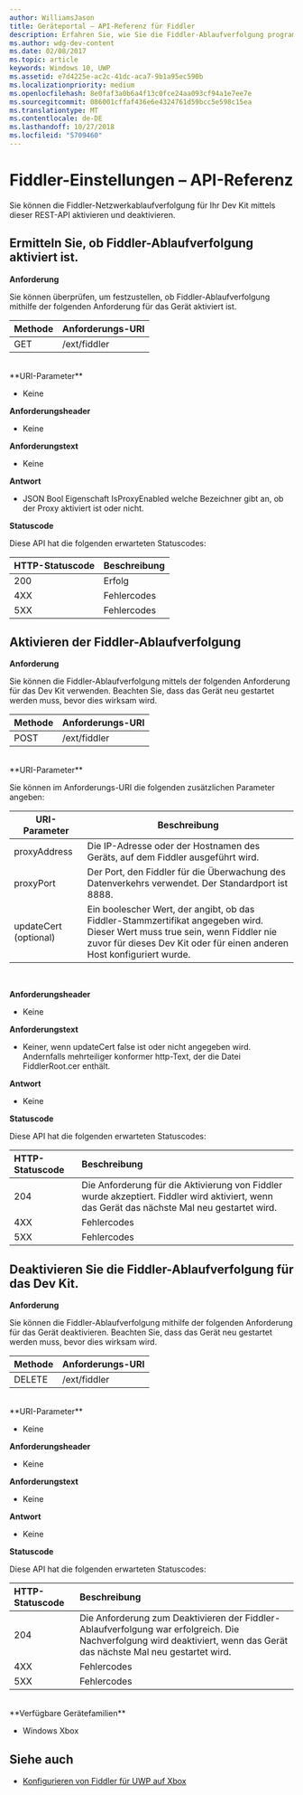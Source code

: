 ```yaml
---
author: WilliamsJason
title: Geräteportal – API-Referenz für Fiddler
description: Erfahren Sie, wie Sie die Fiddler-Ablaufverfolgung programmgesteuert aktivieren/deaktivieren.
ms.author: wdg-dev-content
ms.date: 02/08/2017
ms.topic: article
keywords: Windows 10, UWP
ms.assetid: e7d4225e-ac2c-41dc-aca7-9b1a95ec590b
ms.localizationpriority: medium
ms.openlocfilehash: 8e0faf3a0b6a4f13c0fce24aa093cf94a1e7ee7e
ms.sourcegitcommit: 086001cffaf436e6e4324761d59bcc5e598c15ea
ms.translationtype: MT
ms.contentlocale: de-DE
ms.lasthandoff: 10/27/2018
ms.locfileid: "5709460"
---
```

# <a name="fiddler-settings-api-reference"></a>Fiddler-Einstellungen – API-Referenz   
Sie können die Fiddler-Netzwerkablaufverfolgung für Ihr Dev Kit mittels dieser REST-API aktivieren und deaktivieren.

## <a name="determine-if-fiddler-tracing-is-enabled"></a>Ermitteln Sie, ob Fiddler-Ablaufverfolgung aktiviert ist.

**Anforderung**

Sie können überprüfen, um festzustellen, ob Fiddler-Ablaufverfolgung mithilfe der folgenden Anforderung für das Gerät aktiviert ist.

Methode      | Anforderungs-URI
:------     | :-----
GET | /ext/fiddler
<br />
**URI-Parameter**

- Keine

**Anforderungsheader**

- Keine

**Anforderungstext**   

- Keine

**Antwort**   

- JSON Bool Eigenschaft IsProxyEnabled welche Bezeichner gibt an, ob der Proxy aktiviert ist oder nicht.

**Statuscode**

Diese API hat die folgenden erwarteten Statuscodes:

HTTP-Statuscode      | Beschreibung
:------     | :-----
200 | Erfolg
4XX | Fehlercodes
5XX | Fehlercodes

## <a name="enable-fiddler-tracing"></a>Aktivieren der Fiddler-Ablaufverfolgung

**Anforderung**

Sie können die Fiddler-Ablaufverfolgung mittels der folgenden Anforderung für das Dev Kit verwenden.  Beachten Sie, dass das Gerät neu gestartet werden muss, bevor dies wirksam wird.

Methode      | Anforderungs-URI
:------     | :-----
POST | /ext/fiddler
<br />
**URI-Parameter**

Sie können im Anforderungs-URI die folgenden zusätzlichen Parameter angeben:

| URI-Parameter      | Beschreibung     | 
| ------------------ |-----------------|
| proxyAddress       | Die IP-Adresse oder der Hostnamen des Geräts, auf dem Fiddler ausgeführt wird. |
| proxyPort          | Der Port, den Fiddler für die Überwachung des Datenverkehrs verwendet. Der Standardport ist 8888. |
| updateCert (optional)| Ein boolescher Wert, der angibt, ob das Fiddler-Stammzertifikat angegeben wird. Dieser Wert muss true sein, wenn Fiddler nie zuvor für dieses Dev Kit oder für einen anderen Host konfiguriert wurde.  |
<br>

**Anforderungsheader**

- Keine

**Anforderungstext**

- Keiner, wenn updateCert false ist oder nicht angegeben wird. Andernfalls mehrteiliger konformer http-Text, der die Datei FiddlerRoot.cer enthält.

**Antwort**   

- Keine  

**Statuscode**

Diese API hat die folgenden erwarteten Statuscodes:

HTTP-Statuscode      | Beschreibung
:------     | :-----
204 | Die Anforderung für die Aktivierung von Fiddler wurde akzeptiert. Fiddler wird aktiviert, wenn das Gerät das nächste Mal neu gestartet wird.
4XX | Fehlercodes
5XX | Fehlercodes

## <a name="disable-fiddler-tracing-on-the-devkit"></a>Deaktivieren Sie die Fiddler-Ablaufverfolgung für das Dev Kit.

**Anforderung**

Sie können die Fiddler-Ablaufverfolgung mithilfe der folgenden Anforderung für das Gerät deaktivieren. Beachten Sie, dass das Gerät neu gestartet werden muss, bevor dies wirksam wird.

Methode      | Anforderungs-URI
:------     | :-----
DELETE | /ext/fiddler
<br />
**URI-Parameter**

- Keine

**Anforderungsheader**

- Keine

**Anforderungstext**   

- Keine

**Antwort**   

- Keine 

**Statuscode**

Diese API hat die folgenden erwarteten Statuscodes:

HTTP-Statuscode      | Beschreibung
:------     | :-----
204 | Die Anforderung zum Deaktivieren der Fiddler-Ablaufverfolgung war erfolgreich. Die Nachverfolgung wird deaktiviert, wenn das Gerät das nächste Mal neu gestartet wird.
4XX | Fehlercodes
5XX | Fehlercodes

<br />
**Verfügbare Gerätefamilien**

* Windows Xbox

## <a name="see-also"></a>Siehe auch
- [Konfigurieren von Fiddler für UWP auf Xbox](uwp-fiddler.md)


